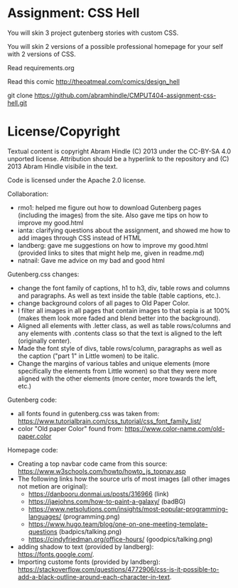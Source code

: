 Assignment: CSS Hell
====================

You will skin 3 project gutenberg stories with custom CSS.

You will skin 2 versions of a possible professional homepage for your
self with 2 versions of CSS.

Read requirements.org

Read this comic http://theoatmeal.com/comics/design_hell

git clone https://github.com/abramhindle/CMPUT404-assignment-css-hell.git

License/Copyright
=================

Textual content is copyright Abram Hindle (C) 2013 under the CC-BY-SA
4.0 unported license. Attribution should be a hyperlink to the
repository and (C) 2013 Abram Hindle visibile in the text.

Code is licensed under the Apache 2.0 license.

Collaboration:
* rmo1: helped me figure out how to download Gutenberg pages (including the images) from the site. Also gave me tips on how to improve my good.html
* ianta: clarifying questions about the assignment, and showed me how to add images through CSS instead of HTML
* landberg: gave me suggestions on how to improve my good.html (provided links to sites that might help me, given in readme.md)
* natnail: Gave me advice on my bad and good html
  
Gutenberg.css changes:
* change the font family of captions, h1 to h3, div, table rows and columns 
and paragraphs. As well as text inside the table (table captions, etc.).
* change background colors of all pages to Old Paper Color.
* I filter all images in all pages that contain images to that sepia is at
100% (makes them look more faded and blend better into the background).
* Aligned all elements with .letter class, as well as table rows/columns and
any elements with .contents class so that the text is aligned to the left (originally
center).
* Made the font style of divs, table rows/column, paragraphs as well as the caption
("part 1" in Little women) to be italic.  
* Change the margins of various tables and unique elements (more specifically the elements
from Little women) so that they were more aligned with the other elements (more center,
more towards the left, etc.)

Gutenberg code: 
* all fonts found in gutenberg.css was taken from: https://www.tutorialbrain.com/css_tutorial/css_font_family_list/
* color "Old paper Color" found from: https://www.color-name.com/old-paper.color

Homepage code:
* Creating a top navbar code came from this source: https://www.w3schools.com/howto/howto_js_topnav.asp
* The following links how the source urls of most images (all other images not metion are original):
  * https://danbooru.donmai.us/posts/316966 (link)
  * https://jaejohns.com/how-to-paint-a-galaxy/ (badBG)
  * https://www.netsolutions.com/insights/most-popular-programming-languages/ (programming.png)
  * https://www.hugo.team/blog/one-on-one-meeting-template-questions (badpics/talking.png)
  * https://cindyfriedman.org/office-hours/ (goodpics/talking.png)
* adding shadow to text (provided by landberg): https://fonts.google.com/. 
* Importing custome fonts (provided by landberg):  https://stackoverflow.com/questions/4772906/css-is-it-possible-to-add-a-black-outline-around-each-character-in-text.